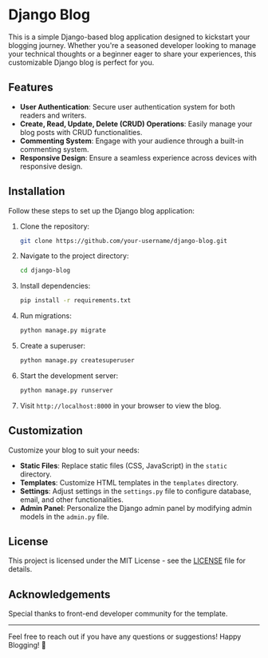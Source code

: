 # Django Blog

This is a simple Django-based blog application designed to kickstart your blogging journey. Whether you're a seasoned developer looking to manage your technical thoughts or a beginner eager to share your experiences, this customizable Django blog is perfect for you.

## Features

- **User Authentication**: Secure user authentication system for both readers and writers.
- **Create, Read, Update, Delete (CRUD) Operations**: Easily manage your blog posts with CRUD functionalities.
- **Commenting System**: Engage with your audience through a built-in commenting system.
- **Responsive Design**: Ensure a seamless experience across devices with responsive design.

## Installation

Follow these steps to set up the Django blog application:

1. Clone the repository:

   ```bash
   git clone https://github.com/your-username/django-blog.git
   ```

2. Navigate to the project directory:

   ```bash
   cd django-blog
   ```

3. Install dependencies:

   ```bash
   pip install -r requirements.txt
   ```

4. Run migrations:

   ```bash
   python manage.py migrate
   ```

5. Create a superuser:

   ```bash
   python manage.py createsuperuser
   ```

6. Start the development server:

   ```bash
   python manage.py runserver
   ```

7. Visit `http://localhost:8000` in your browser to view the blog.

## Customization

Customize your blog to suit your needs:

- **Static Files**: Replace static files (CSS, JavaScript) in the `static` directory.
- **Templates**: Customize HTML templates in the `templates` directory.
- **Settings**: Adjust settings in the `settings.py` file to configure database, email, and other functionalities.
- **Admin Panel**: Personalize the Django admin panel by modifying admin models in the `admin.py` file.



## License

This project is licensed under the MIT License - see the [LICENSE](LICENSE) file for details.

## Acknowledgements

Special thanks to front-end developer community for the template.

---

Feel free to reach out if you have any questions or suggestions! Happy Blogging! 📝
